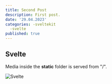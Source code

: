 ```yaml
---
title: Second Post
description: First post.
date: '29.04.2023'
categories: -sveltekit
  -svelte
published: true
---
```


## Svelte

Media inside the **static** folder is served from "/".

![Svelte](favicon.png)
